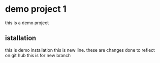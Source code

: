 # demo project 1
this is a demo project

## istallation
this is demo installation
this is new line.
these are changes done to reflect on git hub
this is for new branch
